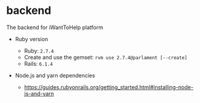 # backend
The backend for iWantToHelp platform

* Ruby version
  * Ruby: `2.7.4`
  * Create and use the gemset: `rvm use 2.7.4@parlament [--create]`
  * Rails: `6.1.4`

* Node.js and yarn dependencies
  * https://guides.rubyonrails.org/getting_started.html#installing-node-js-and-yarn
